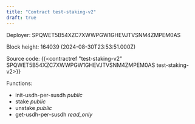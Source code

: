 ```yaml
---
title: "Contract test-staking-v2"
draft: true
---
```

Deployer: SPQWET5B54XZC7XWWPGW1GHEVJTVSNM4ZMPEM0AS


 



Block height: 164039 (2024-08-30T23:53:51.000Z)

Source code: {{<contractref "test-staking-v2" SPQWET5B54XZC7XWWPGW1GHEVJTVSNM4ZMPEM0AS test-staking-v2>}}

Functions:

* init-usdh-per-susdh _public_
* stake _public_
* unstake _public_
* get-usdh-per-susdh _read_only_
